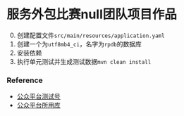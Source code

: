 服务外包比赛null团队项目作品
======

0. 创建配置文件`src/main/resources/application.yaml`
0. 创建一个为`utf8mb4_ci`，名字为`rpdb`的数据库
0. 安装依赖
0. 执行单元测试并生成测试数据`mvn clean install`

### Reference

 - [公众平台测试号](https://mp.weixin.qq.com/debug/cgi-bin/sandbox?t=sandbox/login)
 - [公众平台所用库](https://github.com/Wechat-Group/weixin-java-tools)